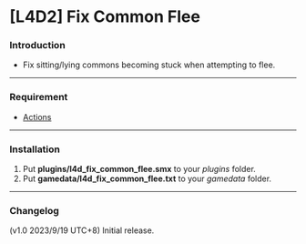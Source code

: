 # [L4D2] Fix Common Flee

### Introduction
- Fix sitting/lying commons becoming stuck when attempting to flee.

<hr>

### Requirement
- [Actions](https://forums.alliedmods.net/showthread.php?p=2771520)

<hr>

### Installation
1. Put **plugins/l4d_fix_common_flee.smx** to your _plugins_ folder.
2. Put **gamedata/l4d_fix_common_flee.txt** to your _gamedata_ folder.

<hr>

### Changelog
(v1.0 2023/9/19 UTC+8) Initial release.
